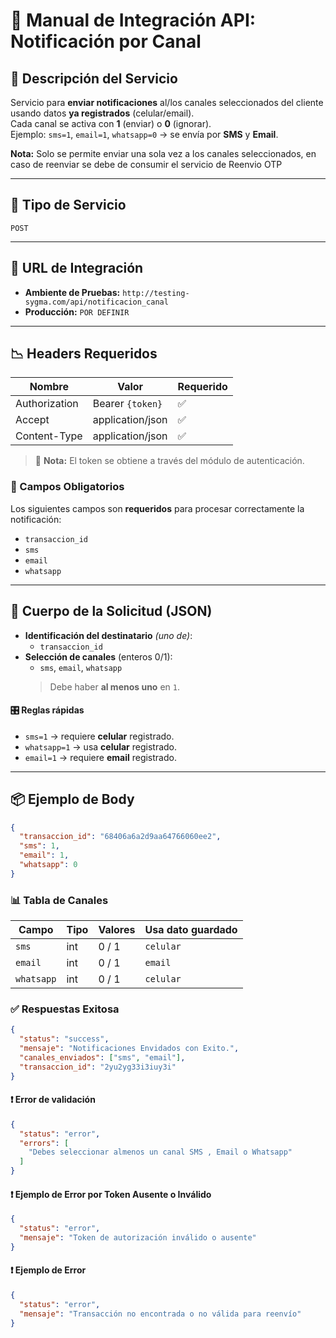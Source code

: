 # 📘 Manual de Integración API: **Notificación por Canal**

## 📄 Descripción del Servicio
Servicio para **enviar notificaciones** al/los canales seleccionados del cliente usando datos **ya registrados** (celular/email).  
Cada canal se activa con **1** (enviar) o **0** (ignorar).  
Ejemplo: `sms=1`, `email=1`, `whatsapp=0` → se envía por **SMS** y **Email**.

**Nota:** Solo se permite enviar una sola vez a los canales seleccionados, en caso de reenviar se debe de consumir el servicio de Reenvio OTP

---

## 🚀 Tipo de Servicio
`POST`

---

## 🔗 URL de Integración
- **Ambiente de Pruebas:** `http://testing-sygma.com/api/notificacion_canal`  
- **Producción:** `POR DEFINIR`

---

## 📉 Headers Requeridos

| Nombre          | Valor            | Requerido |
|-----------------|------------------|-----------|
| Authorization   | Bearer `{token}` | ✅         |
| Accept          | application/json | ✅         |
| Content-Type    | application/json | ✅         |

> 🔐 **Nota:** El token se obtiene a través del módulo de autenticación.

### 🔸 Campos Obligatorios

Los siguientes campos son **requeridos** para procesar correctamente la notificación:

- `transaccion_id`
- `sms`
- `email`
- `whatsapp`
---

## 🔢 Cuerpo de la Solicitud (JSON)

- **Identificación del destinatario** *(uno de)*:
  - `transaccion_id`
- **Selección de canales** (enteros 0/1):
  - `sms`, `email`, `whatsapp`  
  > Debe haber **al menos uno** en `1`.

#### 🎛️ Reglas rápidas
- `sms=1` → requiere **celular** registrado.  
- `whatsapp=1` → usa **celular** registrado.  
- `email=1` → requiere **email** registrado.  

---

## 📦 Ejemplo de Body

```json
{
  "transaccion_id": "68406a6a2d9aa64766060ee2",
  "sms": 1,
  "email": 1,
  "whatsapp": 0
}
```

### 📊 Tabla de Canales

| Campo      | Tipo | Valores | Usa dato guardado |
|------------|------|---------|-------------------|
| `sms`      | int  | 0 / 1   | `celular`         |
| `email`    | int  | 0 / 1   | `email`           |
| `whatsapp` | int  | 0 / 1   | `celular`         |

### ✅ Respuestas Exitosa

```json
{
  "status": "success",
  "mensaje": "Notificaciones Envidados con Exito.",
  "canales_enviados": ["sms", "email"],
  "transaccion_id": "2yu2yg33i3iuy3i"
}
```

#### ❗ Error de validación

```json
{
  "status": "error",
  "errors": [
    "Debes seleccionar almenos un canal SMS , Email o Whatsapp"
  ]
}
```

#### ❗ Ejemplo de Error por Token Ausente o Inválido

```json
{
  "status": "error",
  "mensaje": "Token de autorización inválido o ausente"
}
```

#### ❗ Ejemplo de Error

```json
{
  "status": "error",
  "mensaje": "Transacción no encontrada o no válida para reenvío"
}

